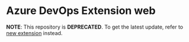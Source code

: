 Azure DevOps Extension web
========
**NOTE**: This repository is **DEPRECATED**. To get the latest update, refer to [new extension](https://github.com/davidpolaniaac/azure-devops-extension-publish-report) instead.
